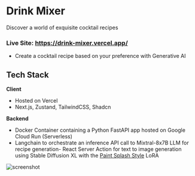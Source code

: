 # Drink Mixer
Discover a world of exquisite cocktail recipes
### Live Site: https://drink-mixer.vercel.app/

- Create a cocktail recipe based on your preference with Generative AI

## Tech Stack

**Client**
- Hosted on Vercel
- Next.js, Zustand, TailwindCSS, Shadcn

**Backend**

- Docker Container containing a Python FastAPI app hosted on Google Cloud Run (Serverless)
- Langchain to orchestrate an inference API call to Mixtral-8x7B LLM for recipe generation- React Server Action for text to image generation using Stable Diffusion XL with the [Paint Splash Style](https://civitai.com/models/140335/sdxl-paint-splash-style) LoRA


![screenshot](https://i.imgur.com/QYv1zoh.png)
